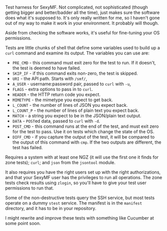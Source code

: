 Test harness for SexyMF. Not complicated, not sophisticated (though
getting bigger and better/badder all the time), just makes sure the
software does what it's supposed to. It's only really written for me, so
I haven't gone out of my way to make it work in your environment. It
probably will though.

Aside from checking the software works, it's useful for fine-tuning your
OS permissions.

Tests are little chunks of shell that define some variables used to build up
a `curl` command and examine its output. The variables you can use are:

 * `PRE_CMD` - this command must exit zero for the test to run. If it
   doesn't, the test is deemed to have failed.
 * `SKIP_IF` - if this command exits non-zero, the test is skipped.
 * `URI` - the API path. Starts with `/smf/`,
 * `A_USER` - username:password pair, passed to `curl` with `-u`,
 * `FLAGS` - extra options to pass in to `curl`.
 * `HEADER` - the HTTP return code you expect.
 * `MIMETYPE` - the mimetype you expect to get back.
 * `L_COUNT` - the number of lines of JSON you expect back.
 * `L_COUNT_P` - the number of lines of plain text you expect back.
 * `MATCH` - a string you expect to be in the JSON/plain text output.
 * `DATA` - `POST`ed data, passed to `curl` with `-d`.
 * `POST_CMD` - this command runs at the end of the test, and must exit zero
   for the test to pass. Use it on tests which change the state of the OS.
 * `DIFF_CMD` - if you capture the output of the test, it will be compared
   to the output of this command with `cmp`. If the two outputs are
   different, the test has failed.

Requires a system with at least one NGZ (it will use the first one it finds
for zone tests); `curl`; and `json` from the `jsontool` module.

It also requires you have the right users set up with the right
authorizations, and that your SexyMF user has the privileges to run all
operations. The zone tests check results using `zlogin`, so you'll have to
give your test user permissions to run that.

Some of the non-destructive tests query the SSH service, but most tests
operate on a dummy `stest` service. The manifest is in the `manifest`
directory, and it has to be in your repository.

I might rewrite and improve these tests with something like Cucumber at
some point soon.
